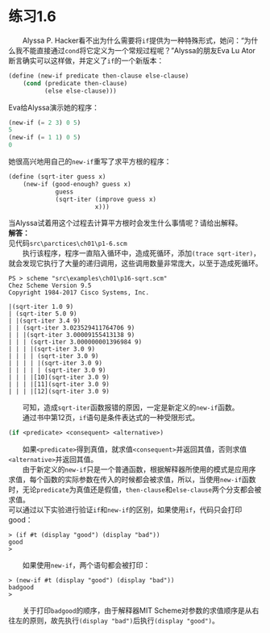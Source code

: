 # 练习1.6
&emsp;&emsp;Alyssa P. Hacker看不出为什么需要将`if`提供为一种特殊形式，她问：“为什么我不能直接通过`cond`将它定义为一个常规过程呢？”Alyssa的朋友Eva Lu Ator断言确实可以这样做，并定义了`if`的一个新版本：  
```lisp
(define (new-if predicate then-clause else-clause)
    (cond (predicate then-clause)
		  (else else-clause)))
```
Eva给Alyssa演示她的程序：
```lisp
(new-if (= 2 3) 0 5)
5
(new-if (= 1 1) 0 5)
0
```
她很高兴地用自己的`new-if`重写了求平方根的程序：
```lisp
(define (sqrt-iter guess x)
	(new-if (good-enough? guess x)
		     guess
			 (sqrt-iter (improve guess x)
			 			x)))
```
当Alyssa试着用这个过程去计算平方根时会发生什么事情呢？请给出解释。  
**解答：**  
见代码`src\parctices\ch01\p1-6.scm`  
&emsp;&emsp;执行该程序，程序一直陷入循环中，造成死循环，添加`(trace sqrt-iter)`，就会发现它执行了大量的递归调用，这些调用数量非常庞大，以至于造成死循环。  
```shell
PS > scheme "src\examples\ch01\p16-sqrt.scm"
Chez Scheme Version 9.5
Copyright 1984-2017 Cisco Systems, Inc.

|(sqrt-iter 1.0 9)
| (sqrt-iter 5.0 9)
| |(sqrt-iter 3.4 9)
| | (sqrt-iter 3.023529411764706 9)  
| | |(sqrt-iter 3.00009155413138 9)  
| | | (sqrt-iter 3.000000001396984 9)
| | | |(sqrt-iter 3.0 9)
| | | | (sqrt-iter 3.0 9)
| | | | |(sqrt-iter 3.0 9)
| | | | | (sqrt-iter 3.0 9)
| | | |[10](sqrt-iter 3.0 9)
| | | |[11](sqrt-iter 3.0 9)
| | | |[12](sqrt-iter 3.0 9)
```
&emsp;&emsp;可知，造成`sqrt-iter`函数报错的原因，一定是新定义的`new-if`函数。  
&emsp;&emsp;通过书中第12页，`if`语句是条件表达式的一种受限形式。
```lisp
(if <predicate> <consequent> <alternative>)
```
&emsp;&emsp;如果`<predicate>`得到真值，就求值`<consequent>`并返回其值，否则求值`<alternative>`并返回其值。  
&emsp;&emsp;由于新定义的`new-if`只是一个普通函数，根据解释器所使用的模式是应用序求值，每个函数的实际参数在传入的时候都会被求值，所以，当使用`new-if`函数时，无论`predicate`为真值还是假值，`then-clause`和`else-clause`两个分支都会被求值。  
可以通过以下实验进行验证`if`和`new-if`的区别，如果使用`if`，代码只会打印good：  
```shell
> (if #t (display "good") (display "bad"))
good
> 
```
&emsp;&emsp;如果使用`new-if`，两个语句都会被打印：
```shell
> (new-if #t (display "good") (display "bad"))
badgood
>
```
&emsp;&emsp;关于打印`badgood`的顺序，由于解释器MIT Scheme对参数的求值顺序是从右往左的原则，故先执行`(display "bad")`后执行`(display "good")`。